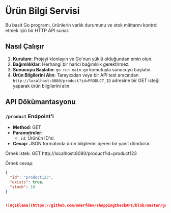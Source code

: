 # Ürün Bilgi Servisi

Bu basit Go programı, ürünlerin varlık durumunu ve stok miktarını kontrol etmek için bir HTTP API sunar.

## Nasıl Çalışır

1. **Kurulum**: Projeyi klonlayın ve Go'nun yüklü olduğundan emin olun.
2. **Bağımlılıklar**: Herhangi bir harici bağımlılık gerektirmez.
3. **Sunucuyu Başlatın**: `go run main.go` komutuyla sunucuyu başlatın.
4. **Ürün Bilgilerini Alın**: Tarayıcıdan veya bir API test aracından `http://localhost:8080/product?id=PRODUCT_ID` adresine bir GET isteği yaparak ürün bilgilerini alın.

## API Dökümantasyonu

### `/product` Endpoint'i

- **Method**: GET
- **Parametreler**:
  - `id`: Ürünün ID'si.
- **Cevap**: JSON formatında ürün bilgilerini içeren bir yanıt döndürür.

Örnek istek:
GET http://localhost:8080/product?id=product123


Örnek cevap:
```json
{
  "id": "product123",
  "exists": true,
  "stock": 10
}


![Açıklama](https://github.com/omerfdev/shoppingCheckAPI/blob/master/goProduct.png)
